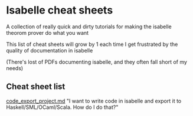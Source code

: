 # Isabelle cheat sheets

A collection of really quick and dirty tutorials for making the isabelle theorom prover do what you want

This list of cheat sheets will grow by 1 each time I get frustrated by the quality of documentation in isabelle

(There's lost of PDFs documenting isabelle, and they often fall short of my needs)

## Cheat sheet list

[code_export_project.md](code_export_project.md) "I want to write code in isabelle and export it to Haskell/SML/OCaml/Scala. How do I do that?"

